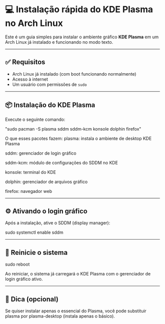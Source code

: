 # 💻 Instalação rápida do KDE Plasma no Arch Linux

Este é um guia simples para instalar o ambiente gráfico **KDE Plasma** em um Arch Linux já instalado e funcionando no modo texto.

---

## ✅ Requisitos

- Arch Linux já instalado (com boot funcionando normalmente)
- Acesso à internet
- Um usuário com permissões de `sudo`

---

## 📦 Instalação do KDE Plasma

Execute o seguinte comando:

"sudo pacman -S plasma sddm sddm-kcm konsole dolphin firefox"

O que esses pacotes fazem:
plasma: instala o ambiente de desktop KDE Plasma

sddm: gerenciador de login gráfico

sddm-kcm: módulo de configurações do SDDM no KDE

konsole: terminal do KDE

dolphin: gerenciador de arquivos gráfico

firefox: navegador web

---

## ⚙️ Ativando o login gráfico
Após a instalação, ative o SDDM (display manager):

sudo systemctl enable sddm

---

## 🔁 Reinicie o sistema

sudo reboot

Ao reiniciar, o sistema já carregará o KDE Plasma com o gerenciador de login gráfico ativo.

---

## 🧼 Dica (opcional)
Se quiser instalar apenas o essencial do Plasma, você pode substituir plasma por plasma-desktop (instala apenas o básico).


